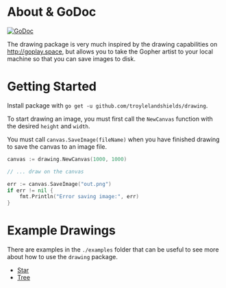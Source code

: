 
# About & GoDoc

[![GoDoc](https://godoc.org/github.com/troylelandshields/drawing?status.svg)](https://godoc.org/github.com/troylelandshields/drawing)

The drawing package is very much inspired by the drawing capabilities on http://goplay.space, but allows you to take the Gopher artist to your local machine so that you can save images to disk.

# Getting Started 

Install package with `go get -u github.com/troylelandshields/drawing`.

To start drawing an image, you must first call the `NewCanvas` function with the desired `height` and `width`.

You must call `canvas.SaveImage(fileName)` when you have finished drawing to save the canvas to an image file.

```go
canvas := drawing.NewCanvas(1000, 1000)

// ... draw on the canvas

err := canvas.SaveImage("out.png")
if err != nil {
    fmt.Println("Error saving image:", err)
}
```

# Example Drawings

There are examples in the `./examples` folder that can be useful to see more about how to use the `drawing` package.

* [Star](https://github.com/troylelandshields/drawing/blob/master/examples/star/main.go)
* [Tree](https://github.com/troylelandshields/drawing/blob/master/examples/tree/main.go)

